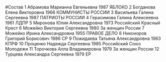 #Состав
1 Абрамова Марианна Евгеньевна 1987 ЯБЛОКО
2 Богданова Елена Викторовна 1966 КОММУНИСТЫ РОССИИ
3 Васильева Галина Сергеевна 1987 ПАТРИОТЫ РОССИИ
4 Герасимова Галина Алексеевна 1961 ЛДПР
5 Миронова Юлия Александровна 1973 Российский Красный Крест
6 Можейко Виктория Сергеевна 1980 За женщин России
7 Можейко Ирина Александровна 1955 ПРАВОЕ ДЕЛО
8 Никоноров Григорий Борисович 1986 СР
9 Пожидаева Татьяна Александровна 1963 КПРФ
10 Проценко Надежда Сергеевна 1985 Российский Союз Молодежи
11 Торочкова Алла Владимировна 1979 За женщин России
12 Турцева Александра Сергеевна 1979 ЕР

